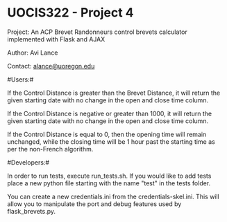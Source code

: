# UOCIS322 - Project 4 #

Project: An ACP Brevet Randonneurs control brevets calculator implemented with Flask and AJAX

Author: Avi Lance

Contact: alance@uoregon.edu

#Users:#

If the Control Distance is greater than the Brevet Distance, it will return the given starting date with no change in the open and close time column.

If the Control Distance is negative or greater than 1000, it will return the given starting date with no change in the open and close time column.

If the Control Distance is equal to 0, then the opening time will remain unchanged, while the closing time will be 1 hour past the starting time as per the non-French algorithm.

#Developers:#

In order to run tests, execute run_tests.sh. If you would like to add tests place a new python file starting with the name "test" in the tests folder.

You can create a new credentials.ini from the credentials-skel.ini. This will allow you to manipulate the port and debug features used by flask_brevets.py.

